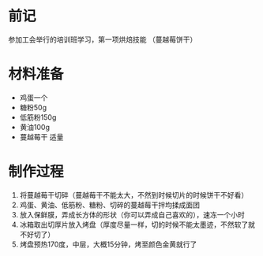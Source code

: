 # 前记

参加工会举行的培训班学习，第一项烘焙技能 （蔓越莓饼干）

# 材料准备

- 鸡蛋一个
- 糖粉50g
- 低筋粉150g
- 黄油100g
- 蔓越莓干 适量

# 制作过程
1. 将蔓越莓干切碎（蔓越莓干不能太大，不然到时候切片的时候饼干不好看）
2. 鸡蛋、黄油、低筋粉、糖粉、切碎的蔓越莓干拌均揉成面团
3. 放入保鲜膜，弄成长方体的形状（你可以弄成自己喜欢的），速冻一个小时
4. 冰箱取出切厚片放入烤盘（厚度尽量一样，切的时候不能太墨迹，不然软了就不好切了）
5. 烤盘预热170度，中层，大概15分钟，烤至颜色金黄就行了

